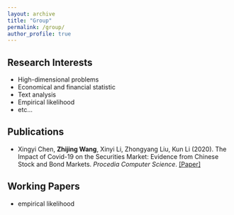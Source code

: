 ```yaml
---
layout: archive
title: "Group"
permalink: /group/
author_profile: true
---
```


Research Interests
------
* High-dimensional problems
* Economical and financial statistic
* Text analysis
* Empirical likelihood
* etc...

Publications
------

* Xingyi Chen, **Zhijing Wang**, Xinyi Li, Zhongyang Liu, Kun Li (2020). The Impact of Covid-19 on the Securities Market: Evidence from Chinese Stock and Bond Markets. *Procedia Computer Science*.
[[Paper]](https://www.sciencedirect.com/science/article/pii/S1877050921008589)


Working Papers
------
* empirical likelihood

